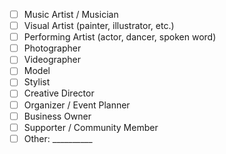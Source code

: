 - [ ] Music Artist / Musician  
- [ ] Visual Artist (painter, illustrator, etc.)  
- [ ] Performing Artist (actor, dancer, spoken word)  
- [ ] Photographer  
- [ ] Videographer  
- [ ] Model  
- [ ] Stylist  
- [ ] Creative Director  
- [ ] Organizer / Event Planner  
- [ ] Business Owner  
- [ ] Supporter / Community Member  
- [ ] Other: __________